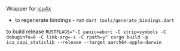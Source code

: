 Wrapper for [icu4x](https://github.com/unicode-org/icu4x)


- to regenerate bindings - run ```dart tools/generate_bindings.dart```

to build release ```RUSTFLAGS="-C panic=abort -C strip=symbols -C debuginfo=0 -C link-arg=-s -C rpath=y" cargo build -p icu_capi_staticlib --release --target aarch64-apple-darwin```
